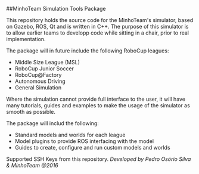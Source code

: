 ##MinhoTeam Simulation Tools Package

This repository holds the source code for the MinhoTeam's simulator, based on Gazebo, ROS, Qt and is written in C++. The purpose of this simulator is to allow earlier teams to developp code while sitting in a chair, prior to real implementation. 

The package will in future include the following RoboCup leagues:

 * Middle Size League (MSL)
 * RoboCup Junior Soccer
 * RoboCup@Factory
 * Autonomous Driving
 * General Simulation
 
Where the simulation cannot provide full interface to the user, it will have many tutorials, guides and examples to make the usage of the simulator as smooth as possible.
 
The package will includ the following:
 
 * Standard models and worlds for each league
 * Model plugins to provide ROS interfacing with the model
 * Guides to create, configure and run custom models and worlds
  
Supported SSH Keys from this repository.
*Developed by Pedro Osório Silva & MinhoTeam @2016*
